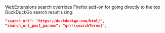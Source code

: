 WebExtensions search overrides Firefox add-on for going directly to the top DuckDuckGo search result using:

```json
"search_url": "https://duckduckgo.com/html/",
"search_url_post_params": "q=\\{searchTerms}",
```